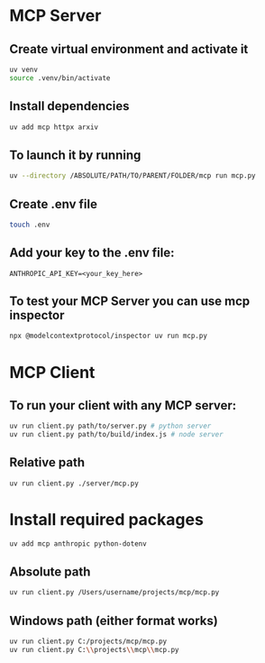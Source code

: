 # MCP Server
## Create virtual environment and activate it
```bash
uv venv
source .venv/bin/activate
```

## Install dependencies
```bash
uv add mcp httpx arxiv
```

## To launch it by running 
```bash
uv --directory /ABSOLUTE/PATH/TO/PARENT/FOLDER/mcp run mcp.py
```

## Create .env file
```bash
touch .env
```

## Add your key to the .env file:
```.env
ANTHROPIC_API_KEY=<your_key_here>
```

## To test your MCP Server you can use mcp inspector
```bash
npx @modelcontextprotocol/inspector uv run mcp.py
```

# MCP Client
## To run your client with any MCP server:
```bash
uv run client.py path/to/server.py # python server
uv run client.py path/to/build/index.js # node server
```

## Relative path
```bash
uv run client.py ./server/mcp.py
```

# Install required packages
```bash
uv add mcp anthropic python-dotenv
```

## Absolute path
```bash
uv run client.py /Users/username/projects/mcp/mcp.py
```

## Windows path (either format works)
```bash
uv run client.py C:/projects/mcp/mcp.py
uv run client.py C:\\projects\\mcp\\mcp.py
```